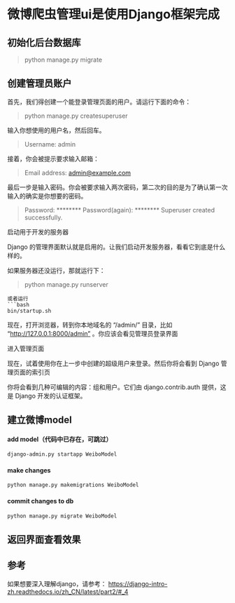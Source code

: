 # 微博爬虫管理ui是使用Django框架完成

## 初始化后台数据库
> python manage.py migrate

## 创建管理员账户

首先，我们得创建一个能登录管理页面的用户。请运行下面的命令：

> python manage.py createsuperuser

输入你想使用的用户名，然后回车。

> Username: admin

接着，你会被提示要求输入邮箱：

> Email address: admin@example.com

最后一步是输入密码。你会被要求输入两次密码，第二次的目的是为了确认第一次输入的确实是你想要的密码。

> Password: ********
> Password(again): ********
Superuser created successfully.

启动用于开发的服务器

Django 的管理界面默认就是启用的。让我们启动开发服务器，看看它到底是什么样的。

如果服务器还没运行，那就运行下：

> python manage.py runserver
```
或者运行
```bash
bin/startup.sh
```
现在，打开浏览器，转到你本地域名的 “/admin/” 目录，比如 “http://127.0.0.1:8000/admin” 。你应该会看见管理员登录界面

进入管理页面

现在，试着使用你在上一步中创建的超级用户来登录。然后你将会看到 Django 管理页面的索引页

你将会看到几种可编辑的内容：组和用户。它们由 django.contrib.auth 提供，这是 Django 开发的认证框架。
## 建立微博model
#### add model（代码中已存在，可跳过）
```bash
django-admin.py startapp WeiboModel
```
#### make changes
```bash
python manage.py makemigrations WeiboModel
```
#### commit changes to db
```bash
python manage.py migrate WeiboModel
```
## 返回界面查看效果

## 参考

如果想要深入理解django，请参考：
https://django-intro-zh.readthedocs.io/zh_CN/latest/part2/#_4

